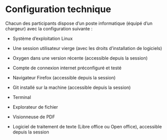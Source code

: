 # Configuration technique

Chacun des participants dispose d’un poste informatique (équipé d’un chargeur) avec la configuration suivante :

- Système d’exploitation Linux

- Une session utilisateur vierge (avec les droits d’installation de logiciels)

- Oxygen dans une version récente (accessible depuis la session)

- Compte de connexion internet préconfiguré et testé

- Navigateur Firefox (accessible depuis la session)

- Git installé sur la machine (accessible depuis la session)

- Terminal

- Explorateur de fichier

- Visionneuse de PDF

- Logiciel de traitement de texte (Libre office ou Open office), accessible depuis la session

  ​

  ​

